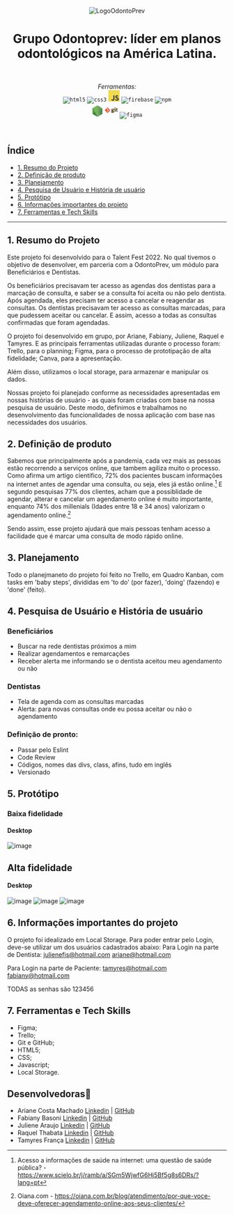 <div align="center">

![LogoOdontoPrev](https://user-images.githubusercontent.com/109089136/204630124-56b537ee-4587-42f2-9cf0-5597a9821a68.png)



   
# Grupo Odontoprev: líder em planos odontológicos na América Latina.
<br>
<p align="center"><em>Ferramentas:</em><br> 
<code><img alt="html5" height="23" src="https://camo.githubusercontent.com/0c3a16a22ae058cfe38a06dc9ea16404cf006409262f547c9ccfa3ec8b30f71e/68747470733a2f2f696d672e736869656c64732e696f2f62616467652f2d48544d4c352d4533344632363f7374796c653d666c61742d737175617265266c6f676f3d68746d6c35266c6f676f436f6c6f723d7768697465"></code>
<code><img alt="css3" height="23" src="https://camo.githubusercontent.com/2435c2a64789b8a71c701a1a593b4a6e6869789bfb0626e515dc2a6b6dffa6c5/68747470733a2f2f696d672e736869656c64732e696f2f62616467652f2d435353332d3135373242363f7374796c653d666c61742d737175617265266c6f676f3d63737333"></code>
<code><img alt="javascript" height="26" src="https://raw.githubusercontent.com/github/explore/80688e429a7d4ef2fca1e82350fe8e3517d3494d/topics/javascript/javascript.png"></code>
<code><img alt="firebase" height="30" src="https://cdn-images-1.medium.com/max/1200/1*ti5CnGh_T4Kqy5aCTLJRcg.png"></code>
<code><img alt="npm" src="https://img.shields.io/badge/-NPM-CB3837?style=flat-square&logo=npm&logoColor=white"></code>
  <br>
<code><img alt="nodejs" height="26" src="https://raw.githubusercontent.com/github/explore/80688e429a7d4ef2fca1e82350fe8e3517d3494d/topics/nodejs/nodejs.png"></code>
<code><img alt="git" height="30" src="https://raw.githubusercontent.com/github/explore/80688e429a7d4ef2fca1e82350fe8e3517d3494d/topics/git/git.png"></code>
<code><img alt="figma" height="25" src="https://upload.wikimedia.org/wikipedia/commons/3/33/Figma-logo.svg"></code></p>
<br>
</div>

## Índice

* [1. Resumo do Projeto](#1-Resumo-do-Projeto)
* [2. Definição de produto](#2-Definição-de-produto)
* [3. Planejamento](#3-Planejamento)
* [4. Pesquisa de Usuário e História de usuário](#4-Pesquisa-de-Usuário-e-História-de-usuário)
* [5. Protótipo](#5-Protótipo)
* [6. Informações importantes do projeto](#6-Informações-importantes-do-projeto)
* [7. Ferramentas e Tech Skills](#7-Ferramentas-e-Tech-Skills)

***

## 1. Resumo do Projeto

Este projeto foi desenvolvido para o Talent Fest 2022. No qual tivemos o objetivo de desenvolver, em parceria com a OdontoPrev, um módulo para Beneficiários e Dentistas.

Os beneficiários precisavam ter acesso as agendas dos dentistas para a marcação de consulta, e saber se a consulta foi aceita ou não pelo dentista. Após agendada, eles precisam ter acesso a cancelar e reagendar as consultas.
Os dentistas precisavam ter acesso as consultas marcadas, para que pudessem aceitar ou cancelar. E assim, acesso a todas as consultas confirmadas que foram agendadas.

O projeto foi desenvolvido em grupo, por Ariane, Fabiany, Juliene, Raquel e Tamyres. E as principais ferramentas utilizadas durante o processo foram: Trello, para o planning; Figma, para o processo de prototipação de alta fidelidade; Canva, para a apresentação.

Além disso, utilizamos o local storage, para armazenar e manipular os dados.

Nossas projeto foi planejado conforme as necessidades apresentadas em nossas histórias de usuário - as quais foram criadas com base na nossa pesquisa de usuário. Deste modo, definimos e trabalhamos no desenvolvimento das funcionalidades de nossa aplicação com base nas necessidades dos usuários.


## 2. Definição de produto

Sabemos que principalmente após a pandemia, cada vez mais as pessoas estão recorrendo a serviços online, que tambem agiliza muito o processo.
Como afirma um artigo científico, 72% dos pacientes buscam informações na internet antes de agendar uma consulta, ou seja, eles já estão online.[^1] E segundo pesquisas 77% dos clientes, acham que a possiblidade de agendar, alterar e cancelar um agendamento online é muito importante, enquanto 74% dos millenials (Idades entre 18 e 34 anos) valorizam o agendamento online.[^2]

Sendo assim, esse projeto ajudará que mais pessoas tenham acesso a facilidade que é marcar uma consulta de modo rápido online.


## 3. Planejamento

Todo o planejmaneto do projeto foi feito no Trello, em Quadro Kanban, com tasks em 'baby steps', divididas em 'to do' (por fazer), 'doing' (fazendo) e 'done' (feito).


## 4. Pesquisa de Usuário e História de usuário

### Beneficiários
- Buscar na rede dentistas próximos a mim
- Realizar agendamentos e remarcações
- Receber alerta me informando se o dentista aceitou meu agendamento ou não

### Dentistas
- Tela de agenda com as consultas marcadas
- Alerta: para novas consultas onde eu possa aceitar ou não o agendamento

### **Definição de pronto:** 
- Passar pelo Eslint
- Code Review
- Códigos, nomes das divs, class, afins, tudo em inglês
- Versionado

## 5. Protótipo

### Baixa fidelidade

#### Desktop

![image](https://user-images.githubusercontent.com/109089136/205084690-dfb0ed0c-c277-4303-ae64-e13882588b31.png)

## Alta fidelidade

#### Desktop

![image](https://user-images.githubusercontent.com/109089136/205083339-d56d5f15-c6d7-497f-9f44-de70f195d540.png)
![image](https://user-images.githubusercontent.com/109089136/205082944-108b5288-a6f5-498e-9753-678cfdbdf375.png)
![image](https://user-images.githubusercontent.com/109089136/205083132-e9480575-fb0d-467b-abff-fbdbf5645552.png)



## 6. Informações importantes do projeto

O projeto foi idealizado em Local Storage. Para poder entrar pelo Login, deve-se utilizar um dos usuários cadastrados abaixo:
Para Login na parte de Dentista:
julienefjs@hotmail.com
ariane@hotmail.com

Para Login na parte de Paciente:
tamyres@hotmail.com
fabiany@hotmail.com

TODAS as senhas são 123456


## 7. Ferramentas e Tech Skills

- Figma;
- Trello;
- Git e GitHub;
- HTML5;
- CSS;
- Javascript;
- Local Storage.


## Desenvolvedoras👩
* Ariane Costa Machado [Linkedin](https://www.linkedin.com/in/arianecmachado/) | [GitHub](https://github.com/ArianeCMachado)
* Fabiany Basoni [Linkedin](https://www.linkedin.com/in/fabianybasoni/) | [GitHub](https://github.com/fbasoni)
* Juliene Araujo [Linkedin](https://www.linkedin.com/in/juliene-araujo/) | [GitHub](https://github.com/Juliene-Araujo)
* Raquel Thabata [Linkedin](https://www.linkedin.com/in/raquel-thabata/) | [GitHub](https://github.com/raquelthabata)
* Tamyres França [Linkedin](https://www.linkedin.com/in/tamyres-fran%C3%A7a-34ab93186/) | [GitHub](https://github.com/Tamyresfmelo)

[^1]: Acesso a informações de saúde na internet: uma questão de saúde pública? - https://www.scielo.br/j/ramb/a/SGm5WjwfG6Hj5Bf5g8s6DRs/?lang=pt
[^2]: Oiana.com - https://oiana.com.br/blog/atendimento/por-que-voce-deve-oferecer-agendamento-online-aos-seus-clientes/
